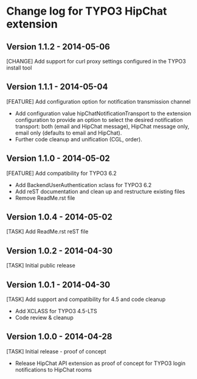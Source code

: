 # Change log for TYPO3 HipChat extension

## Version 1.1.2 - 2014-05-06
[CHANGE] Add support for curl proxy settings configured in the TYPO3 install tool

## Version 1.1.1 - 2014-05-04
[FEATURE] Add configuration option for notification transmission channel

* Add configuration value hipChatNotificationTransport to the extension
  configuration to provide an option to select the desired notification
  transport: both (email and HipChat message), HipChat message only,
  email only (defaults to email and HipChat).
* Further code cleanup and unification (CGL, order).

## Version 1.1.0 - 2014-05-02
[FEATURE] Add compatibility for TYPO3 6.2

* Add BackendUserAuthentication xclass for TYPO3 6.2
* Add reST documentation and clean up and restructure existing files
* Remove ReadMe.rst file

## Version 1.0.4 - 2014-05-02
[TASK] Add ReadMe.rst reST file

## Version 1.0.2 - 2014-04-30
[TASK] Initial public release

## Version 1.0.1 - 2014-04-30
[TASK] Add support and compatibility for 4.5 and code cleanup

* Add XCLASS for TYPO3 4.5-LTS
* Code review & cleanup

## Version 1.0.0 - 2014-04-28
[TASK] Initial release - proof of concept

* Release HipChat API extension as proof of concept for
  TYPO3 login notifications to HipChat rooms